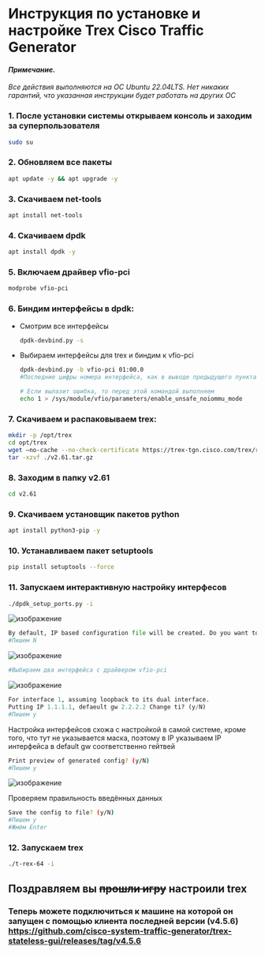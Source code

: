 # Инструкция по установке и настройке Trex Cisco Traffic Generator
#### <i>Примечание.</i>
<i>Все действия выполняются на ОС Ubuntu 22.04LTS. Нет никаких гарантий, что указанная инструкции будет работать на других ОС</i>

### 1. После установки системы открываем консоль и заходим за суперпользователя <p></p>
```bash
sudo su
```
### 2. Обновляем все пакеты  <p></p>
```bash
apt update -y && apt upgrade -y
```
### 3. Скачиваем net-tools  <p></p>
```bash
apt install net-tools
```
### 4. Скачиваем dpdk  <p></p>
```bash
apt install dpdk -y
```
### 5. Включаем драйвер vfio-pci <p></p>
```bash
modprobe vfio-pci
```
### 6. Биндим интерфейсы в dpdk: <p></p>
   - Смотрим все интерфейсы
      ```bash
     dpdk-devbind.py -s
      ```
   - Выбираем интерфейсы для trex  и биндим к vfio-pci
      ```bash
     dpdk-devbind.py -b vfio-pci 01:00.0 
     #Последние цифры номера интерфейса, как в выводе предыдущего пункта

     # Если вылазит ошибка, то перед этой командой выполняем
     echo 1 > /sys/module/vfio/parameters/enable_unsafe_noiommu_mode
      ```
### 7. Скачиваем и распаковываем trex: <p></p>
```bash
mkdir -p /opt/trex
cd opt/trex
wget —no-cache --no-check-certificate https://trex-tgn.cisco.com/trex/release/v2.61.tar.gz
tar -xzvf ./v2.61.tar.gz	
```
### 8. Заходим в папку v2.61 <p></p>
```bash
cd v2.61
```
### 9. Скачиваем установщик пакетов python
```bash
apt install python3-pip -y
```
### 10. Устанавливаем пакет setuptools
```bash
pip install setuptools --force
```
### 11. Запускаем интерактивную настройку интерфесов
```bash
./dpdk_setup_ports.py -i
```

![изображение](https://github.com/user-attachments/assets/152bd41f-e1e2-4121-8bf1-e0e4dc40fa2d)
```python
By default, IP based configuration file will be created. Do you want to use MAC based config? (y/N)
#Пишем N
```
![изображение](https://github.com/user-attachments/assets/420335d3-d566-4a6b-9e56-046318aa8e82)

```python
#Выбираем два интерфейса с драйвером vfio-pci
```

![изображение](https://github.com/user-attachments/assets/9105264c-48cd-4b3e-ac21-519143b4ad9d)

```python
For interface 1, assuming loopback to its dual interface.
Putting IP 1.1.1.1, defaeult gw 2.2.2.2 Change ti? (y/N)
#Пишем y
```

Настройка интерфейсов схожа с настройкой в самой системе, кроме того, что тут не указывается маска, поэтому в IP указываем IP интерфейса в default gw соответственно гейтвей

```bash
Print preview of generated config? (y/N)
#Пишем y
```
![изображение](https://github.com/user-attachments/assets/8b118f01-e2d9-4e14-8f34-db570682cfc8)

Проверяем правильность введённых данных

```bash
Save the config to file? (y/N)
#Пишем y
#Жмём Enter
```

### 12. Запускаем trex
```bash
./t-rex-64 -i
```

## Поздравляем вы ~~прошли игру~~ настроили trex
### Теперь можете подключиться к машине на которой он запущен с помощью клиента последней версии (v4.5.6) https://github.com/cisco-system-traffic-generator/trex-stateless-gui/releases/tag/v4.5.6
